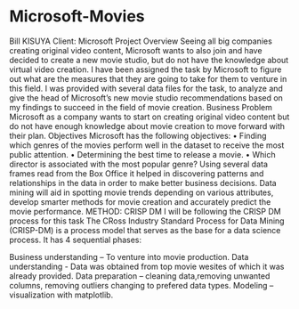 # Microsoft-Movies
Bill KISUYA
Client: Microsoft Project 
Overview
Seeing all big companies creating original video content, Microsoft wants to also join and have decided to create a new movie studio, but do not have the knowledge about virtual video creation. I have been assigned the task by Microsoft to figure out what are the measures that they are going to take for them to venture in this field. I was provided with several data files for the task, to analyze and give the head of Microsoft’s new movie studio recommendations based on my findings to succeed in the field of movie creation. Business Problem Microsoft as a company wants to start on creating original video content but do not have enough knowledge about movie creation to move forward with their plan. Objectives Microsoft has the following objectives: • Finding which genres of the movies perform well in the dataset to receive the most public attention. • Determining the best time to release a movie. • Which director is associated with the most popular genre? Using several data frames read from the Box Office it helped in discovering patterns and relationships in the data in order to make better business decisions. Data mining will aid in spotting movie trends depending on various attributes, develop smarter methods for movie creation and accurately predict the movie performance. METHOD: CRISP DM I will be following the CRISP DM process for this task The CRoss Industry Standard Process for Data Mining (CRISP-DM) is a process model that serves as the base for a data science process. It has 4 sequential phases:

Business understanding – To venture into movie production.
Data understanding - Data was obtained from top movie wesites of which it was already provided.
Data preparation – cleaning data,removing unwanted columns, removing outliers changing to prefered data types.
Modeling – visualization with matplotlib.
